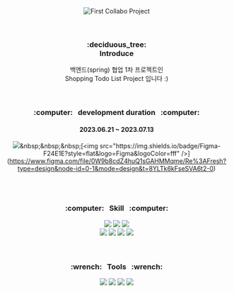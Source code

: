 <div align="center">
<img src="https://capsule-render.vercel.app/api?type=Waving&color=auto&height=200&section=header&text=First%20Collabo%20Project&fontSize=60&fontColor=fff" alt="First Collabo Project" />
</div>
<br/>
<br/>
<div align="center">  
  <h3>
    :deciduous_tree:<br/>
    Introduce
  </h3>
</div>
<div align="center">
  백엔드(spring) 협업 1차 프로젝트인 <br/>
  Shopping Todo List Project 입니다 :) 
</div>
<br/>
<br/>
<div align="center">  
  <h3>
    :computer:&nbsp;&nbsp;&nbsp;development duration&nbsp;&nbsp;&nbsp;:computer:
  </h3>
  <h4>2023.06.21 ~ 2023.07.13
</h4>

[ <img src="https://img.shields.io/badge/notion-181717?style=flat&logo=notion&logoColor=fff" />]([https://www.notion.so/1-Re-Fresh-6989bdd8122e4c10bc766c6aa68bc91f](https://www.notion.so/77d9d562da4f4215923ee6ae167ba5cb?v=bfcd82c4cfca4cf79e4a9451ac05e95c&p=73deb1f260074fec8ca0c620b90b7922&pm=s))&nbsp;&nbsp;&nbsp;[<img src="https://img.shields.io/badge/Figma-F24E1E?style=flat&logo=Figma&logoColor=fff" />](https://www.figma.com/file/0W9b8cdZ4huQ1sGAHMMqme/Re%3AFresh?type=design&node-id=0-1&mode=design&t=8YLTk6kFseSVA6t2-0)

</div>
<br/>
<br/>
<div align="center">  
  <h3>
    :computer:&nbsp;&nbsp;&nbsp;Skill&nbsp;&nbsp;&nbsp;:computer:
  </h3>
</div>
<div align=center>
<img src="https://img.shields.io/badge/java-007396?style=flat&logo=java&logoColor=white">
<img src="https://img.shields.io/badge/mariaDB-003545?style=flat&logo=mariaDB&logoColor=white"/> 
<img src="https://img.shields.io/badge/spring boot-6DB33F?style=flat&logo=springboot&logoColor=white"/>
<br/>
<img src="https://img.shields.io/badge/docker-2496ED?style=flat&logo=docker&logoColor=white"/>
<img src="https://img.shields.io/badge/hibernate-59666C?style=flat&logo=hibernate&logoColor=white"/>
<img src="https://img.shields.io/badge/junit-25A162?style=flat&logo=junit&logoColor=white"/>
<img src="https://img.shields.io/badge/maven-C71A36?style=flat&logo=maven&logoColor=white"/>
</div>
<br/>
<br/>
<div align="center">  
  <h3>
    :wrench:&nbsp;&nbsp;&nbsp;Tools&nbsp;&nbsp;&nbsp;:wrench:
  </h3>
</div>
<div align="center">
 <img src="https://img.shields.io/badge/swagger-85EA2D?style=flat&logo=swagger&logoColor=white"/>
  
  <img src="https://img.shields.io/badge/Git-F05032?style=flat&logo=git&logoColor=fff"/>
  <img src="https://img.shields.io/badge/GitHub-181717?style=flat&logo=github&logoColor=fff"/>

  <img src="https://img.shields.io/badge/Slack-4A154B?style=flat&logo=slack&logoColor=fff"/>


</div>
<br/>
<br/>
<br/>
<div align="center">
  <img src="https://capsule-render.vercel.app/api?type=waving&color=auto&height=150&section=footer" alt="" />
</div>
